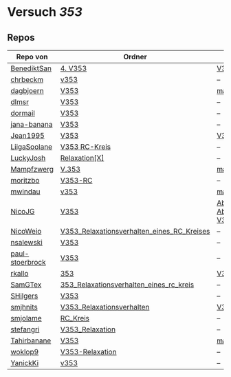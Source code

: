 # Versuch *353*

## Repos

|                 Repo von                 |                                                                       Ordner                                                                        |                                                                                                                                                                                                                         PDFs                                                                                                                                                                                                                          |
|------------------------------------------|-----------------------------------------------------------------------------------------------------------------------------------------------------|-------------------------------------------------------------------------------------------------------------------------------------------------------------------------------------------------------------------------------------------------------------------------------------------------------------------------------------------------------------------------------------------------------------------------------------------------------|
|[BenediktSan](../repo/BenediktSan)        |[4. V353](https://github.com/BenediktSan/AnfaengerPraktikum2020/tree/main/Versuche%20Semester%20IV/4.%20V353)                                        |[V353.pdf](https://docs.google.com/viewer?url=https://raw.githubusercontent.com/BenediktSan/AnfaengerPraktikum2020/main/Versuche%20Semester%20IV/4.%20V353/V353.pdf)                                                                                                                                                                                                                                                                                   |
|[chrbeckm](../repo/chrbeckm)              |[v353](https://github.com/chrbeckm/anfaenger-praktikum/tree/master/v353)                                                                             |–                                                                                                                                                                                                                                                                                                                                                                                                                                                      |
|[dagbjoern](../repo/dagbjoern)            |[V353](https://github.com/dagbjoern/AP-Physik/tree/master/V353)                                                                                      |[main.pdf](https://docs.google.com/viewer?url=https://raw.githubusercontent.com/dagbjoern/AP-Physik/master/V353/main.pdf)                                                                                                                                                                                                                                                                                                                              |
|[dlmsr](../repo/dlmsr)                    |[V353](https://github.com/dlmsr/praktikum/tree/master/V353)                                                                                          |–                                                                                                                                                                                                                                                                                                                                                                                                                                                      |
|[dormail](../repo/dormail)                |[V353](https://github.com/dormail/ap/tree/main/V353)                                                                                                 |–                                                                                                                                                                                                                                                                                                                                                                                                                                                      |
|[jana-banana](../repo/jana-banana)        |[V353](https://github.com/jana-banana/AP-2020/tree/main/V353)                                                                                        |–                                                                                                                                                                                                                                                                                                                                                                                                                                                      |
|[Jean1995](../repo/Jean1995)              |[V353](https://github.com/Jean1995/Praktikum/tree/master/V353)                                                                                       |[V353.pdf](https://docs.google.com/viewer?url=https://raw.githubusercontent.com/Jean1995/Praktikum/master/Protokolle_Fertig/V353.pdf)                                                                                                                                                                                                                                                                                                                  |
|[LiigaSoolane](../repo/LiigaSoolane)      |[V353 RC-Kreis](https://github.com/LiigaSoolane/Paktikum-mit-dem-Teufel/tree/main/V353%20RC-Kreis)                                                   |–                                                                                                                                                                                                                                                                                                                                                                                                                                                      |
|[LuckyJosh](../repo/LuckyJosh)            |[Relaxation[X]](https://github.com/LuckyJosh/APPhysik/tree/master/Relaxation[X])                                                                     |–                                                                                                                                                                                                                                                                                                                                                                                                                                                      |
|[Mampfzwerg](../repo/Mampfzwerg)          |[V.353](https://github.com/Mampfzwerg/Praktikum/tree/master/V.353)                                                                                   |[main.pdf](https://docs.google.com/viewer?url=https://raw.githubusercontent.com/Mampfzwerg/Praktikum/master/V.353/latex-template/main.pdf)                                                                                                                                                                                                                                                                                                             |
|[moritzbo](../repo/moritzbo)              |[V353-RC](https://github.com/moritzbo/anfaenger_praktikum/tree/main/V353-RC)                                                                         |–                                                                                                                                                                                                                                                                                                                                                                                                                                                      |
|[mwindau](../repo/mwindau)                |[v353](https://github.com/mwindau/praktikum/tree/master/v353)                                                                                        |[main.pdf](https://docs.google.com/viewer?url=https://raw.githubusercontent.com/mwindau/praktikum/master/v353/main.pdf)                                                                                                                                                                                                                                                                                                                                |
|[NicoJG](../repo/NicoJG)                  |[V353](https://github.com/NicoJG/Anfaengerpraktikum/tree/master/V353)                                                                                |[Abgabe.pdf](https://docs.google.com/viewer?url=https://raw.githubusercontent.com/NicoJG/Anfaengerpraktikum/master/V353/Abgabe.pdf)<br/>[Abgabe_korrigiert.pdf](https://docs.google.com/viewer?url=https://raw.githubusercontent.com/NicoJG/Anfaengerpraktikum/master/V353/Abgabe_korrigiert.pdf)<br/>[V353_Feedback.pdf](https://docs.google.com/viewer?url=https://raw.githubusercontent.com/NicoJG/Anfaengerpraktikum/master/V353/V353_Feedback.pdf)|
|[NicoWeio](../repo/NicoWeio)              |[V353_Relaxationsverhalten_eines_RC_Kreises](https://github.com/NicoWeio/AP/tree/master/V353_Relaxationsverhalten_eines_RC_Kreises)                  |–                                                                                                                                                                                                                                                                                                                                                                                                                                                      |
|[nsalewski](../repo/nsalewski)            |[V353](https://github.com/nsalewski/laboratory/tree/master/V353)                                                                                     |–                                                                                                                                                                                                                                                                                                                                                                                                                                                      |
|[paul-stoerbrock](../repo/paul-stoerbrock)|[V353](https://github.com/paul-stoerbrock/Praktikum/tree/master/V353)                                                                                |–                                                                                                                                                                                                                                                                                                                                                                                                                                                      |
|[rkallo](../repo/rkallo)                  |[353](https://github.com/rkallo/APWS1718/tree/master/353)                                                                                            |[V353.pdf](https://docs.google.com/viewer?url=https://raw.githubusercontent.com/rkallo/APWS1718/master/353/V353.pdf)                                                                                                                                                                                                                                                                                                                                   |
|[SamGTex](../repo/SamGTex)                |[353_Relaxationsverhalten_eines_rc_kreis](https://github.com/SamGTex/Physik_Praktikum_Samuel_Max/tree/master/353_Relaxationsverhalten_eines_rc_kreis)|–                                                                                                                                                                                                                                                                                                                                                                                                                                                      |
|[SHilgers](../repo/SHilgers)              |[V353](https://github.com/SHilgers/Praktikum2/tree/master/V353)                                                                                      |–                                                                                                                                                                                                                                                                                                                                                                                                                                                      |
|[smjhnits](../repo/smjhnits)              |[V353_Relaxationsverhalten](https://github.com/smjhnits/Praktikum_TU_D_16-17/tree/master/Anf%C3%A4ngerpraktikum/Protokolle/V353_Relaxationsverhalten)|[V353.pdf](https://docs.google.com/viewer?url=https://raw.githubusercontent.com/smjhnits/Praktikum_TU_D_16-17/master/Anf%C3%A4ngerpraktikum/Fertige%20Protokolle/V353.pdf)                                                                                                                                                                                                                                                                             |
|[smjolame](../repo/smjolame)              |[RC_Kreis](https://github.com/smjolame/Praktikum_1/tree/master/RC_Kreis)                                                                             |–                                                                                                                                                                                                                                                                                                                                                                                                                                                      |
|[stefangri](../repo/stefangri)            |[V353_Relaxation](https://github.com/stefangri/s_s_productions/tree/master/PHY341/V353_Relaxation)                                                   |–                                                                                                                                                                                                                                                                                                                                                                                                                                                      |
|[Tahirbanane](../repo/Tahirbanane)        |[V353](https://github.com/Tahirbanane/AP/tree/main/V353)                                                                                             |[main.pdf](https://docs.google.com/viewer?url=https://raw.githubusercontent.com/Tahirbanane/AP/main/V353/main.pdf)                                                                                                                                                                                                                                                                                                                                     |
|[woklop9](../repo/woklop9)                |[V353-Relaxation](https://github.com/woklop9/Anfaengerpraktikum/tree/master/V353-Relaxation)                                                         |–                                                                                                                                                                                                                                                                                                                                                                                                                                                      |
|[YanickKi](../repo/YanickKi)              |[v353](https://github.com/YanickKi/AP_T_Y/tree/main/v353)                                                                                            |–                                                                                                                                                                                                                                                                                                                                                                                                                                                      |
